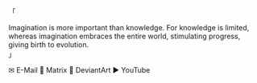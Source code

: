 「

Imagination is more important than knowledge.
For knowledge is limited, whereas imagination embraces the entire world,
stimulating progress, giving birth to evolution.      
                                                      」


✉ E-Mail   💬 Matrix   🎨 DeviantArt   ▶ YouTube

